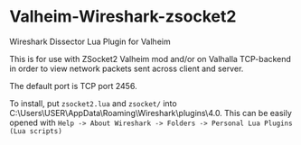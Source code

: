 # Valheim-Wireshark-zsocket2
 Wireshark Dissector Lua Plugin for Valheim

This is for use with ZSocket2 Valheim mod and/or on Valhalla TCP-backend in order to view network packets sent across client and server.

The default port is TCP port 2456.

To install, put `zsocket2.lua` and `zsocket/` into C:\Users\USER\AppData\Roaming\Wireshark\plugins\4.0. This can be easily opened with `Help -> About Wireshark -> Folders -> Personal Lua Plugins (Lua scripts)`
